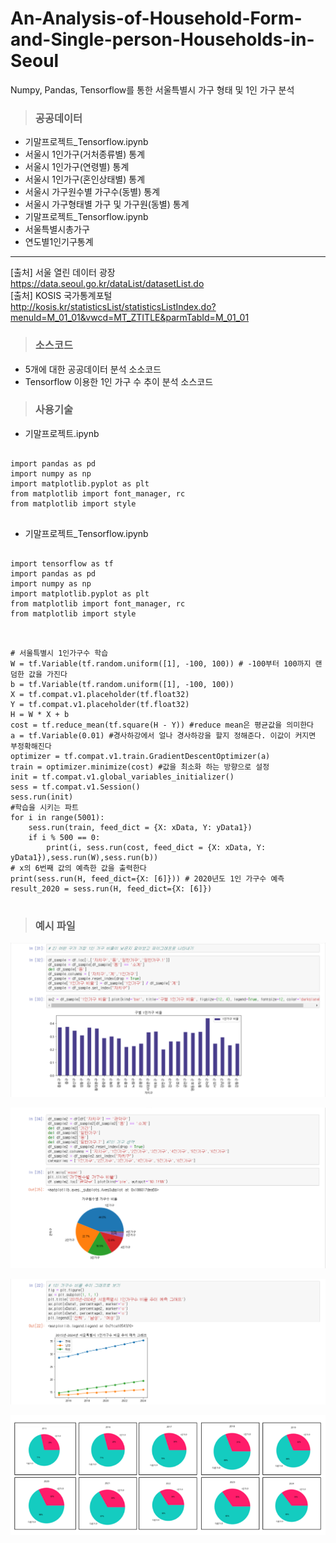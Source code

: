# An-Analysis-of-Household-Form-and-Single-person-Households-in-Seoul
Numpy, Pandas, Tensorflow를 통한 서울특별시 가구 형태 및 1인 가구 분석


> ### 공공데이터
 * 기말프로젝트_Tensorflow.ipynb  
  * 서울시 1인가구(거처종류별) 통계  
  * 서울시 1인가구(연령별) 통계  
  * 서울시 1인가구(혼인상태별) 통계  
  * 서울시 가구원수별 가구수(동별) 통계  
  * 서울시 가구형태별 가구 및 가구원(동별) 통계  
 * 기말프로젝트_Tensorflow.ipynb  
  * 서울특별시총가구
  * 연도별1인기구통계
  
-------------------------------------------------------------------------------------------------------------
[출처] 서울 열린 데이터 광장  
https://data.seoul.go.kr/dataList/datasetList.do  
[출처] KOSIS 국가통계포털  
http://kosis.kr/statisticsList/statisticsListIndex.do?menuId=M_01_01&vwcd=MT_ZTITLE&parmTabId=M_01_01  

> ### 소스코드
 * 5개에 대한 공공데이터 분석 소소코드  
 * Tensorflow 이용한 1인 가구 수 추이 분석 소스코드

> ### 사용기술

 * 기말프로젝트.ipynb  
 
<pre>
<code>
import pandas as pd
import numpy as np
import matplotlib.pyplot as plt
from matplotlib import font_manager, rc
from matplotlib import style
</code>
</pre>

 * 기말프로젝트_Tensorflow.ipynb  
 
<pre>
<code>
import tensorflow as tf
import pandas as pd
import numpy as np
import matplotlib.pyplot as plt
from matplotlib import font_manager, rc
from matplotlib import style
</code>
</pre>

<pre>
<code>
# 서울특별시 1인가구수 학습
W = tf.Variable(tf.random.uniform([1], -100, 100)) # -100부터 100까지 랜덤한 값을 가진다
b = tf.Variable(tf.random.uniform([1], -100, 100))
X = tf.compat.v1.placeholder(tf.float32)
Y = tf.compat.v1.placeholder(tf.float32)
H = W * X + b
cost = tf.reduce_mean(tf.square(H - Y)) #reduce mean은 평균값을 의미한다
a = tf.Variable(0.01) #경사하강에서 얼나 경사하강을 할지 정해준다. 이값이 커지면 부정확해진다
optimizer = tf.compat.v1.train.GradientDescentOptimizer(a)
train = optimizer.minimize(cost) #값을 최소화 하는 방향으로 설정
init = tf.compat.v1.global_variables_initializer()
sess = tf.compat.v1.Session()
sess.run(init)
#학습을 시키는 파트
for i in range(5001):
    sess.run(train, feed_dict = {X: xData, Y: yData1})
    if i % 500 == 0:
        print(i, sess.run(cost, feed_dict = {X: xData, Y: yData1}),sess.run(W),sess.run(b))
# x의 6번째 값의 예측한 값을 출력한다
print(sess.run(H, feed_dict={X: [6]})) # 2020년도 1인 가구수 예측
result_2020 = sess.run(H, feed_dict={X: [6]})
</code>
</pre>

> ### 예시 파일

![예시파일](./예시파일/1.구별1인가구수.PNG)   

![예시파일](./예시파일/2.가구원수별가구수비율.PNG)   

![예시파일](./예시파일/6.1인가구수추이비율그래프.PNG)   

![예시파일](./예시파일/7.1인가구수추이분포도.PNG)   




